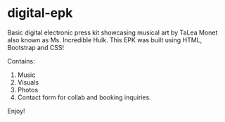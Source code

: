 # digital-epk

Basic digital electronic press kit showcasing musical art by TaLea Monet also known as Ms. Incredible Hulk. This EPK was built using HTML, Bootstrap and CSS!

Contains: 
1) Music
2) Visuals
3) Photos
4) Contact form for collab and booking inquiries. 

Enjoy! 
